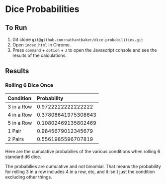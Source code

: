 # Dice Probabilities

## To Run
1. Git clone `git@github.com:nathantbaker/dice-probabilities.git`
2. Open `index.html` in Chrome.
3. Press `command` + `option` + `J` to open the Javascript console and see the results of the calculations.

## Results

### Rolling 6 Dice Once

| Condition     | Probability         |
|:--------------|:--------------------|
| 3 in a Row    | 0.9722222222222222  |
| 4 in a Row    | 0.37808641975308643 |
| 5 in a Row    | 0.10802469135802469 |
| 1 Pair        | 0.9845679012345679  |
| 2 Pairs       | 0.5561985596707819  |

Here are the cumulative probabilies of the various conditions when rolling 6 standard d6 dice.

The probabilies are cumulative and not binomial. That means the probability for rolling 3 in a row includes 4 in a row, etc, and it isn't just the condition excluding other things.